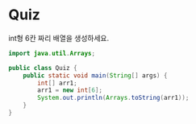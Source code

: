 # Quiz

int형 6칸 짜리 배열을 생성하세요.

```java
import java.util.Arrays;

public class Quiz {
	public static void main(String[] args) {
		int[] arr1;
		arr1 = new int[6];
		System.out.println(Arrays.toString(arr1));
	}
}
```

